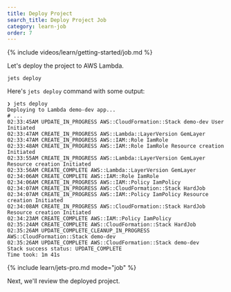 ```yaml
---
title: Deploy Project
search_title: Deploy Project Job
category: learn-job
order: 7
---
```


{% include videos/learn/getting-started/job.md %}

Let's deploy the project to AWS Lambda.

    jets deploy

Here's `jets deploy` command with some output:

    ❯ jets deploy
    Deploying to Lambda demo-dev app...
    # ...
    02:33:45AM UPDATE_IN_PROGRESS AWS::CloudFormation::Stack demo-dev User Initiated
    02:33:47AM CREATE_IN_PROGRESS AWS::Lambda::LayerVersion GemLayer
    02:33:47AM CREATE_IN_PROGRESS AWS::IAM::Role IamRole
    02:33:48AM CREATE_IN_PROGRESS AWS::IAM::Role IamRole Resource creation Initiated
    02:33:55AM CREATE_IN_PROGRESS AWS::Lambda::LayerVersion GemLayer Resource creation Initiated
    02:33:56AM CREATE_COMPLETE AWS::Lambda::LayerVersion GemLayer
    02:34:06AM CREATE_COMPLETE AWS::IAM::Role IamRole
    02:34:06AM CREATE_IN_PROGRESS AWS::IAM::Policy IamPolicy
    02:34:07AM CREATE_IN_PROGRESS AWS::CloudFormation::Stack HardJob
    02:34:07AM CREATE_IN_PROGRESS AWS::IAM::Policy IamPolicy Resource creation Initiated
    02:34:08AM CREATE_IN_PROGRESS AWS::CloudFormation::Stack HardJob Resource creation Initiated
    02:34:23AM CREATE_COMPLETE AWS::IAM::Policy IamPolicy
    02:35:24AM CREATE_COMPLETE AWS::CloudFormation::Stack HardJob
    02:35:26AM UPDATE_COMPLETE_CLEANUP_IN_PROGRESS AWS::CloudFormation::Stack demo-dev
    02:35:26AM UPDATE_COMPLETE AWS::CloudFormation::Stack demo-dev
    Stack success status: UPDATE_COMPLETE
    Time took: 1m 41s

{% include learn/jets-pro.md mode="job" %}

Next, we'll review the deployed project.
